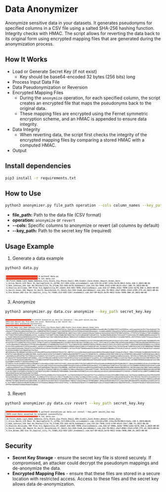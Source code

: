 # Data Anonymizer

Anonymize sensitive data in your datasets. It generates pseudonyms for specified columns in a CSV file using a salted SHA-256 hashing function. Integrity checks with HMAC. The script allows for reverting the data back to its original form using encrypted mapping files that are generated during the anonymization process.

## How It Works

- Load or Generate Secret Key (if not exist)
  - Key should be base64-encoded 32 bytes (256 bits) long
- Process Input Data File
- Data Pseudonymization or Reversion
- Encrypted Mapping Files
  - During the ```anonymize``` operation, for each specified column, the script creates an encrypted file that maps the pseudonyms back to the original data.
  - These mapping files are encrypted using the Fernet symmetric encryption scheme, and an HMAC is appended to ensure data integrity.
- Data Integrity
  - When reverting data, the script first checks the integrity of the encrypted mapping files by comparing a stored HMAC with a computed HMAC.
- Output

## Install dependencies

```bash
pip3 install -r requirements.txt
```

## How to Use

```bash
python3 anonymizer.py file_path operation --cols column_names --key_path secret_key_path
```
- **file_path:** Path to the data file (CSV format)
- **operation:** ```anonymize``` or ```revert```
- **--cols:** Specific columns to anonymize or revert (all columns by default)
- **--key_path:** Path to the secret key file (required)

## Usage Example

1. Generate a data example

```bash
python3 data.py
```
![data!](data.png)

3. Anonymize

```bash
python3 anonymizer.py data.csv anonymize --key_path secret_key.key
```

![anonymized!](anonymized.png)

3. Revert

```bash
python3 anonymizer.py data.csv revert --key_path secret_key.key
```

![reverted!](reverted.png)

## Security

- **Secret Key Storage** - ensure the secret key file is stored securely. If compromised, an attacker could decrypt the pseudonym mappings and de-anonymize the data.
- **Encrypted Mapping Files** - ensure that these files are stored in a secure location with restricted access. Access to these files and the secret key allows data de-anonymization. 
